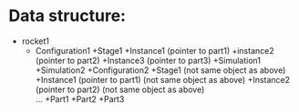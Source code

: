 # Data structure:

+ rocket1
  + Configuration1
    +Stage1
      +Instance1 (pointer to part1)
      +instance2 (pointer to part2)
      +Instance3 (pointer to part3)
    +Simulation1
    +Simulation2
  +Configuration2
    +Stage1 (not same object as above)
      +Instance1 (pointer to part1) (not same object as above)
      +Instance2 (pointer to part2) (not same object as above)      
    ...
  +Part1
  +Part2
  +Part3
  
